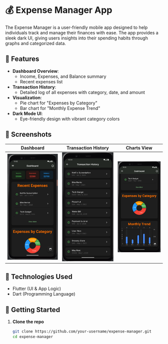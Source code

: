 # 💰 Expense Manager App

The Expense Manager is a user-friendly mobile app designed to help individuals track and manage their finances with ease. The app provides a sleek dark UI, giving users insights into their spending habits through graphs and categorized data.

## 📱 Features

- **Dashboard Overview**:
  - Income, Expenses, and Balance summary
  - Recent expenses list
- **Transaction History**:
  - Detailed log of all expenses with category, date, and amount
- **Visualization**:
  - Pie chart for "Expenses by Category"
  - Bar chart for "Monthly Expense Trend"
- **Dark Mode UI**:
  - Eye-friendly design with vibrant category colors

## 🧩 Screenshots

| Dashboard | Transaction History | Charts View |
|----------|---------------------|--------------|
| ![Dashboard](./assets/page1.png) | ![History](./assets/page2.png) | ![Charts](./assets/page3.png) |

## 🔧 Technologies Used

- Flutter (UI & App Logic)
- Dart (Programming Language)


## 🚀 Getting Started

1. **Clone the repo**
   ```bash
   git clone https://github.com/your-username/expense-manager.git
   cd expense-manager
